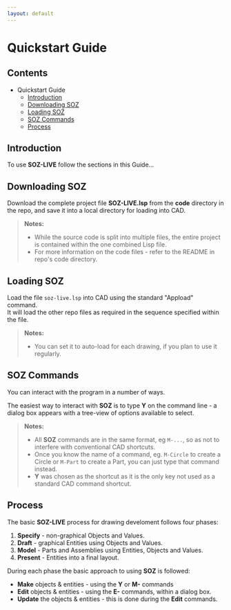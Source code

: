 ```yaml
---
layout: default
---
```


# Quickstart Guide

## Contents

- Quickstart Guide
  - [Introduction](#introduction)
  - [Downloading SOZ](#downloading-soz)
  - [Loading SOZ](#loading-soz)
  - [SOZ Commands](#soz-commands)
  - [Process](#process)
  

## Introduction

To use **SOZ-LIVE** follow the sections in this Guide...


## Downloading SOZ

Download the complete project file **SOZ-LIVE.lsp** from the **code** directory in the repo, and save it into a local directory for loading into CAD.

> **Notes:**<br>
> - While the source code is split into multiple files, the entire project is contained within the one combined Lisp file.  
> - For more information on the code files - refer to the README in repo's code directory.


## Loading SOZ

Load the file `soz-live.lsp` into CAD using the standard "Appload" command.  
It will load the other repo files as required in the sequence specified within the file.  

> **Notes:**<br>
> - You can set it to auto-load for each drawing, if you plan to use it regularly.


## SOZ Commands

You can interact with the program in a number of ways.

The easiest way to interact with **SOZ** is to type **Y** on the command line - a dialog box appears with a tree-view of options available to select.<br>

> **Notes:**<br>
> - All **SOZ** commands are in the same format, eg `M-...`, so as not to interfere with conventional CAD shortcuts.  
> - Once you know the name of a command, eg. `M-Circle` to create a Circle or `M-Part` to create a Part, you can just type that command instead.  
> - **Y** was chosen as the shortcut as it is the only key not used as a standard CAD command shortcut.  


## Process

The basic **SOZ-LIVE** process for drawing develoment follows four phases:

1. **Specify** - non-graphical Objects and Values.
2. **Draft** - graphical Entities using Objects and Values.
3. **Model** - Parts and Assemblies using Entities, Objects and Values.
4. **Present** - Entities into a final layout.

During each phase the basic approach to using **SOZ** is followed:

- **Make** objects & entities - using the **Y** or **M-** commands
- **Edit** objects & entities - using the **E-** commands, within a dialog box.
- **Update** the objects & entities - this is done during the **Edit** commands.

